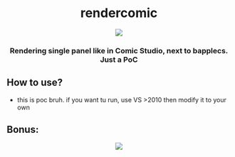 <h1 align="center">
rendercomic
</h1>

<p align="center"> 
  <kbd>
<img src="https://cdn.discordapp.com/attachments/945841557226020888/1111613031361826837/image.png">
  </kbd>
</p>

<h3 align="center">
Rendering single panel like in Comic Studio, next to bapplecs. Just a PoC
</h3>

## How to use?
* this is poc bruh. if you want tu run, use VS >2010 then modify it to your own

## Bonus:
<p align="center"> 
  <kbd>
<img src="https://github.com/Bang1338/rendercomic/assets/75790567/fcfe7578-23ea-4102-b780-b453429e8a23">
  </kbd>
</p>
